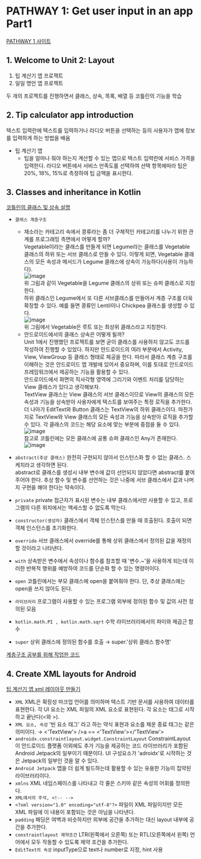 # PATHWAY 1: Get user input in an app Part1
[PATHWAY 1 사이트](https://developer.android.com/courses/pathways/android-basics-kotlin-unit-2-pathway-1)

## 1. Welcome to Unit 2: Layout
1. 팁 계산기 앱 프로젝트
2. 일일 명언 앱 프로젝트

두 개의 프로젝트를 진행하면서 클래스, 상속, 목록, 배열 등 코틀린의 기능을 학습

## 2. Tip calculator app introduction
텍스트 입력란에 텍스트를 입력하거나 라디오 버튼을 선택하는 등의 사용자가 앱에 정보를 입력하게 하는 방법을 배움</br>
- 팁 계산기 앱
    - 팁을 얼마나 줘야 하는지 계산할 수 있는 앱으로 텍스트 입력란에 서비스 가격을 입력한다. 라디오 버튼에서 서비스 만족도를 선택하여 선택 항목에따라 팁은 20%, 18%, 15%로 측정하여 팁 금액을 표시한다.


## 3. Classes and inheritance in Kotlin
[코틀린의 클래스 및 상속 설명](https://developer.android.com/codelabs/basic-android-kotlin-training-classes-and-inheritance?continue=https%3A%2F%2Fdeveloper.android.com%2Fcourses%2Fpathways%2Fandroid-basics-kotlin-unit-2-pathway-1%23codelab-https%3A%2F%2Fdeveloper.android.com%2Fcodelabs%2Fbasic-android-kotlin-training-classes-and-inheritance#0)

- `클래스 계층구조`
    - 채소라는 카테고리 속에서 콩류라는 좀 더 구체적인 카테고리를 나누기 위한 관계를 프로그래밍 측면에서 어떻게 할까?</br>
    Vegetable이라는 클래스를 만들게 되면 Legume라는 클래스를 Vegetable 클래스의 하위 또는 서브 클래스로 만들 수 있다. 이렇게 되면, Vegetable 클래스의 모든 속성과 메서드가 Legume 클래스에 상속이 가능하다(사용이 가능하다).</br>
    ![image](https://user-images.githubusercontent.com/52282493/128620251-9d985148-4667-4d8b-a665-e966a931c6d9.png) </br>
    위 그림과 같이 Vegetable을 Legume 클래스의 상위 또는 슈퍼 클래스로 지칭한다.</br>
    하위 클래스인 Legume에서 또 다른 서브클래스를 만들어서 계층 구조를 더욱 확장할 수 있다. 예를 들면 콩류인 Lentil이나 Chickpea 클래스를 생성할 수 있다.</br>
    ![image](https://user-images.githubusercontent.com/52282493/128620306-f7942102-660d-44ba-bb1b-c1cef331a2be.png) </br>
    위 그림에서 Vegetable은 루트 또는 최상위 클래스라고 지칭한다.
    - 안드로이드에서의 클래스 상속은 어떻게 될까?</br>
    Unit 1에서 진행했던 프로젝트를 보면 굳이 클래스를 사용하지 않고도 코드를 작성하여 진행할 수 있었다. 하지만 안드로이드의 여러 부분에서 Activity, View, ViewGroup 등 클래스 형태로 제공을 한다. 따라서 클래스 계층 구조를 이해하는 것은 안드로이드 앱 개발에 있어서 중요하며, 이를 토대로 안드로이드 프레임워크에서 제공하는 기능을 활용할 수 있다.</br>
    안드로이드에서 화면의 직사각형 영역에 그리기와 이벤트 처리를 담당하는 View 클래스가 있다고 생각해보자.</br>
    TextView 클래스는 View 클래스의 서브 클래스이므로 View의 클래스의 모든 속성과 기능을 상속받아 사용자에게 텍스트를 보여주는 특정 로직을 추가한다.</br>
    더 나아가 EditText와 Button 클래스는 TextView의 하위 클래스이다. 마찬가지로 TextView와 View 클래스의 모든 속성과 기능을 상속받아 로직을 추가할 수 있다. 각 클래스의 코드는 해당 요소에 맞는 부분에 중점을 둘 수 있다.</br>
    ![image](https://user-images.githubusercontent.com/52282493/128620589-d7be1192-ba3c-4d06-8efb-f1c8a2ef9043.png) <br>
    참고로 코틀린에는 모든 클래스에 공통 슈퍼 클래스인 Any가 존재한다.</br>
    ![image](https://user-images.githubusercontent.com/52282493/128620600-45831b40-7a24-4464-8f58-e518f1846646.png)
    
- `abstract(추상 클래스)` 완전히 구현되지 않아서 인스턴스화 할 수 없는 클래스. 스케치라고 생각하면 된다.</br>
abstract로 클래스를 생성시 내부 변수에 값이 선언되지 않았다면 abstract를 붙여주어야 한다. 추상 함수 및 변수를 선언하는 것은 나중에 서브 클래스에서 값과 나머지 구현을 해야 한다는 약속이다.
- `private` private 접근자가 표시된 변수는 내부 클래스에서만 사용할 수 있고, 프로그램의 다른 위치에서는 액세스할 수 없도록 막는다.
- `constructor(생성자)` 클래스에서 객체 인스턴스를 만들 때 호출된다. 호출이 되면 객체 인스턴스를 초기화한다.
- `override` 서브 클래스에서 override를 통해 상위 클래스에서 정의된 값을 재정의 할 것이라고 나타낸다.
- `with` 상속받은 변수에서 속성이나 함수를 참조할 때 '변수.~'을 사용하게 되는데 이러한 반복적 행위를 예방하여 코드를 단순화 할 수 있는 명령어이다.
- `open` 코틀린에서는 부모 클래스에 open을 붙여줘야 한다. 단, 추상 클래스에는 open을 쓰지 않아도 된다.
- `라이브러리` 프로그램이 사용할 수 있는 프로그램 외부에 정의된 함수 및 값의 사전 정의된 모음
- `kotlin.math.PI , kotlin.math.sqrt` 수학 라이브러리에서의 파이와 제곱근 함수
- `super` 상위 클래스에 정의된 함수를 호출 → super.'상위 클래스 함수명'

[계층구조 공부를 위해 작업한 코드](https://github.com/OhGyong/Android_Study/tree/master/Android%20Kotlin%20Basics%20in%20Kotlin/Unit%202-%20Layouts/PATHWAY%201-Get%20user%20input%20in%20an%20app%20Part1/PATHWAY1-3%20code)


## 4. Create XML layouts for Android
[팁 계산기 앱 xml 레이아웃 만들기](https://developer.android.com/codelabs/basic-android-kotlin-training-xml-layouts?continue=https%3A%2F%2Fdeveloper.android.com%2Fcourses%2Fpathways%2Fandroid-basics-kotlin-unit-2-pathway-1%23codelab-https%3A%2F%2Fdeveloper.android.com%2Fcodelabs%2Fbasic-android-kotlin-training-xml-layouts#0)

- `XML` XML은 확장성 마크업 언어를 의미하며 텍스트 기반 문서를 사용하여 데이터를 표현한다. 각 UI 요소는 XML 파일의 XML 요소로 표현된다. 각 요소는 태그로 시작하고 끝난다(<와 >).
- `XML 요소, 속성` '빈 요소 태그' 라고 하는 약식 표현과 요소를 채운 종료 태그는 같은 의미이다. → <'TextView'> />a == <'TextView'></'TextView'>
- `androidx.constraintlayout.widget.ConstraintLayout` ConstraintLayout이 안드로이드 플랫폼 이외에도 추가 기능을 제공하는 코드 라이브러리가 포함된 Android Jetpack의 일부이기 때문이다. UI 구성요소가 'adroidx'로 시작하는 것은 Jetpack의 일부인 것을 알 수 있다.
- `Android Jetpack` 앱을 더 쉽게 빌드하는데 활용할 수 있는 유용한 기능이 집약된 라이브러리이다.
- `xmlns` XML 네임스페이스를 나타내고 각 줄은 스키마 같은 속성의 어휘를 정의한다.
- `XML에서의 주석, <!-- -->`
- `<?xml version="1.0" encoding="utf-8"?>` 파일이 XML 파일이지만 모든 XML 파일에 이 내용이 포함되는 것은 아님을 나타낸다.
- `padding` 패딩은 여백과 비슷하지만 외부에 공간을 추가하는 대신 layout 내부에 공간을 추가한다.
- `constraintlayout 제약조건` LTR(왼쪽에서 오른쪽) 또는 RTL(오른쪽에서 왼쪽) 언어에서 모두 작동할 수 있도록 제약 조건을 추가한다.
- `EditText의 속성` inputType으로 text나 number로 지정, hint 사용
